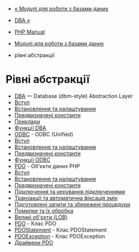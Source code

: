 - [« Модулі для роботи з базами даних](refs.database.md)
- [DBA »](book.dba.md)

- [PHP Manual](index.md)
- [Модулі для роботи з базами даних](refs.database.md)
- рівні абстракції

# Рівні абстракції

- [DBA](book.dba.md) — Database (dbm-style) Abstraction Layer
- [Вступ](intro.dba.md)
- [Встановлення та налаштування](dba.setup.md)
- [Предвизначені константи](dba.constants.md)
- [Приклади](dba.examples.md)
- [Функції DBA](ref.dba.md)
- [ODBC](book.uodbc.md) - ODBC (Unified)
- [Вступ](intro.uodbc.md)
- [Встановлення та налаштування](uodbc.setup.md)
- [Предвизначені константи](uodbc.constants.md)
- [Функції ODBC](ref.uodbc.md)
- [PDO](book.pdo.md) - Об'єкти даних PHP
- [Вступ](intro.pdo.md)
- [Встановлення та налаштування](pdo.setup.md)
- [Предвизначені константи](pdo.constants.md)
- [Підключення та керування підключеннями](pdo.connections.md)
- [Транзакції та автоматична фіксація
змін](pdo.transactions.md)
- [Підготовлені запити та збережені
процедури](pdo.prepared-statements.md)
- [Помилки та їх обробка](pdo.error-handling.md)
- [Великі об'єкти (LOB)](pdo.lobs.md)
- [PDO](class.pdo.md) - Клас PDO
- [PDOStatement](class.pdostatement.md) - Клас PDOStatement
- [PDOException](class.pdoexception.md) - Клас PDOException
- [Драйвери PDO](pdo.drivers.md)
